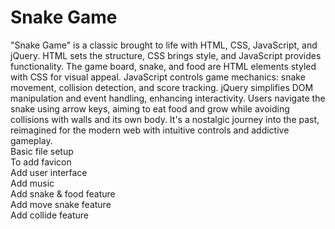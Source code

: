 # Snake Game

"Snake Game" is a classic brought to life with HTML, CSS, JavaScript, and jQuery. HTML sets the structure, CSS brings style, and JavaScript provides functionality. The game board, snake, and food are HTML elements styled with CSS for visual appeal. JavaScript controls game mechanics: snake movement, collision detection, and score tracking. jQuery simplifies DOM manipulation and event handling, enhancing interactivity. Users navigate the snake using arrow keys, aiming to eat food and grow while avoiding collisions with walls and its own body. It's a nostalgic journey into the past, reimagined for the modern web with intuitive controls and addictive gameplay.
<br>
Basic file setup
<br>
To add favicon
<br>
Add user interface
<br>
Add music
<br>
Add snake & food feature
<br>
Add move snake feature
<br>
Add collide feature